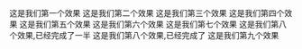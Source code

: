 这是我们第一个效果
这是我们第二个效果
这是我们第三个效果
这是我们第四个效果
这是我们第五个效果
这是我们第六个效果
这是我们第七个效果
这是我们第八个效果,已经完成了一半
这是我们第八个效果,已经完成了
这是我们第九个效果